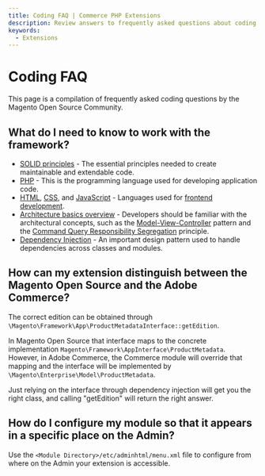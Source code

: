 ```yaml
---
title: Coding FAQ | Commerce PHP Extensions
description: Review answers to frequently asked questions about coding Adobe Commerce and Magento Open Source extensions.
keywords:
  - Extensions
---
```


# Coding FAQ

This page is a compilation of frequently asked coding questions by the Magento Open Source Community.

## What do I need to know to work with the framework?

*  [SOLID principles](https://en.wikipedia.org/wiki/SOLID_(object-oriented_design)) - The essential principles needed to create maintainable and extendable code.
*  [PHP](http://php.net/) - This is the programming language used for developing application code.
*  [HTML](https://en.wikipedia.org/wiki/HTML), [CSS](https://en.wikipedia.org/wiki/Cascading_Style_Sheets), and [JavaScript](https://www.javascript.com/) - Languages used for [frontend development](https://developer.adobe.com/commerce/frontend-core/guide/).
*  [Architecture basics overview](../../architecture/basics/index.md) - Developers should be familiar with the architectural concepts, such as the [Model-View-Controller](https://en.wikipedia.org/wiki/Model%E2%80%93view%E2%80%93controller) pattern and the [Command Query Responsibility Segregation](http://martinfowler.com/bliki/CQRS.html) principle.
*  [Dependency Injection](../../development/components/dependency-injection.md) - An important design pattern used to handle dependencies across classes and modules.

## How can my extension distinguish between the Magento Open Source and the Adobe Commerce?

The correct edition can be obtained through `\Magento\Framework\App\ProductMetadataInterface::getEdition`.

In Magento Open Source that interface maps to the concrete implementation `Magento\Framework\AppInterface\ProductMetadata`.
However, in Adobe Commerce, the Commerce module will override that mapping and the interface will be implemented by `\Magento\Enterprise\Model\ProductMetadata`.

Just relying on the interface through dependency injection will get you the right class, and calling "getEdition" will return the right answer.

## How do I configure my module so that it appears in a specific place on the Admin?

Use the `<Module Directory>/etc/adminhtml/menu.xml` file to configure from where on the Admin your extension is accessible.
